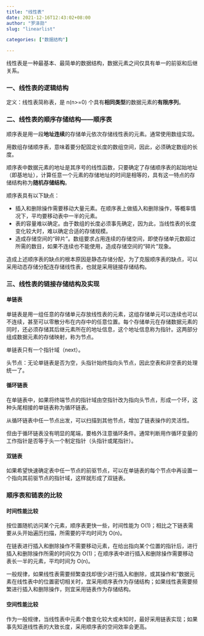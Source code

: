 ```yaml
---
title: "线性表"
date: 2021-12-16T12:43:02+08:00
author: "罗泽勋"
slug: "linearlist"

categories: ["数据结构"]

---
```


线性表是一种最基本、最简单的数据结构，数据元素之间仅具有单一的前驱和后继关系。

### 一、线性表的逻辑结构

定义：线性表简称表，是 n(n>=0) 个具有**相同类型**的数据元素的**有限序列**。

### 二、线性表的顺序存储结构——顺序表

顺序表是用一段**地址连续**的存储单元依次存储线性表的元素。通常使用数组实现。

用数组存储顺序表，意味着要分配固定长度的数组空间，因此，必须确定数组的长度。

顺序表中数据元素的地址是其序号的线性函数，只要确定了存储顺序表的起始地址（即基地址），计算任意一个元素的存储地址的时间是相等的，具有这一特点的存储结构称为**随机存储结构**。

顺序表具有以下缺点：
- 插入和删除操作需要移动大量元素。在顺序表上做插入和删除操作，等概率情况下，平均要移动表中一半的元素。
- 表的容量难以确定。由于数组的长度必须事先确定，因为此，当线性表的长度变化较大时，难以确定合适的存储规模。
- 造成存储空间的“碎片”。数组要求占用连续的存储空间，即使存储单元数超过所需的数目，如果不连续也不能使用，造成存储空间的“碎片”现象。

造成上述顺序表的缺点的根本原因是静态存储分配，为了克服顺序表的缺点，可以采用动态存储分配连存储线性表，也就是采用链接存储结构。

### 三、线性表的链接存储结构及实现

#### 单链表 

单链表是用一组任意的存储单元存放线性表的元素，这组存储单元可以连续也可以不连续，甚至可以零散分布在内存中的任意位置。每个存储单元在存储数据元素的同时，还必须存储其后继元素所在的地址信息，这个地址信息称为指针。这两部分组成数据元素的存储映射，称为节点。

单链表只有一个指针域（next）。

头节点：无论单链表是否为空，头指针始终指向头节点，因此空表和非空表的处理统一了。

#### 循环链表

在单链表中，如果将终端节点的指针域由空指针改为指向头节点，形成一个环，这种头尾相接的单链表称为循环链表。

从循环链表中任一节点出发，可以扫描到其他节点，增加了链表操作的灵活性。

但由于循环链表没有明显的尾端，要格外注意循环条件。通常判断用作循环变量的工作指针是否等于头一个制定指针（头指针或尾指针）。 

#### 双链表

如果希望快速确定表中任一节点的前驱节点，可以在单链表的每个节点中再设置一个指向其前驱节点的指针域，这样就形成了双链表。

### 顺序表和链表的比较

#### 时间性能比较

按位置随机访问某个元素，顺序表更快一些，时间性能为 O(1)；相比之下链表需要从头开始遍历扫描，所需要的平均时间为 O(n)。

在链表进行插入和删除操作不需要移动元素，在给出指向某个位置的指针后，进行插入和删除操作所需的时间仅为 O(1)；在顺序表中进行插入和删除操作需要移动表长一半的元素，平均时间为 O(n)。

一般规律，如果线性表需要频繁查找却很少进行插入和删除，或其操作和“数据元素在线性表中的位置密切相关时，宜采用顺序表作为存储结构；如果线性表需要频繁进行插入和删除操作，则宜采用链表作为存储结构。

#### 空间性能比较

作为一般规律，当线性表中元素个数变化较大或未知时，最好采用链表实现；如果事先知道线性表的大致长度，采用顺序表的空间效率会更高。


